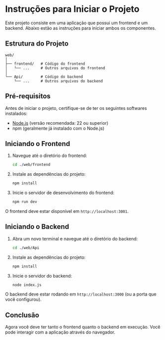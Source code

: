 # Instruções para Iniciar o Projeto

Este projeto consiste em uma aplicação que possui um frontend e um backend. Abaixo estão as instruções para iniciar ambos os componentes.

## Estrutura do Projeto

```
web/
│
├── frontend/   # Código do frontend
│   └── ...     # Outros arquivos do frontend
│
└── Api/        # Código do backend
    └── ...     # Outros arquivos do backend
```

## Pré-requisitos

Antes de iniciar o projeto, certifique-se de ter os seguintes softwares instalados:

- [Node.js](https://nodejs.org/) (versão recomendada: 22 ou superior)
- npm (geralmente já instalado com o Node.js)

## Iniciando o Frontend

1. Navegue até o diretório do frontend:
   ```bash
   cd ./web/frontend
   ```

2. Instale as dependências do projeto:
   ```bash
   npm install
   ```

3. Inicie o servidor de desenvolvimento do frontend:
   ```bash
   npm run dev
   ```

O frontend deve estar disponível em `http://localhost:3001`.

## Iniciando o Backend

1. Abra um novo terminal e navegue até o diretório do backend:
   ```bash
   cd ./web/Api
   ```

2. Instale as dependências do projeto:
   ```bash
   npm install
   ```

3. Inicie o servidor do backend:
   ```bash
   node index.js
   ```

O backend deve estar rodando em `http://localhost:3000` (ou a porta que você configurou).

## Conclusão

Agora você deve ter tanto o frontend quanto o backend em execução. Você pode interagir com a aplicação através do navegador.